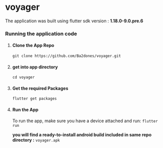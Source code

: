 # voyager
The application was built using flutter sdk version : **1.18.0-9.0.pre.6**
### Running the application code

1. #### Clone the App Repo
    `git clone https://github.com/Ba2dones/voyager.git`

2. #### get into app directory
   ` cd voyager `

3. #### Get the required Packages
    `flutter get packages`

4. #### Run the App
   To run the app, make sure you have a device attached and run:
     `flutter run`

    **you will find a ready-to-install android build included in same repo directory :**    `voyager.apk`

